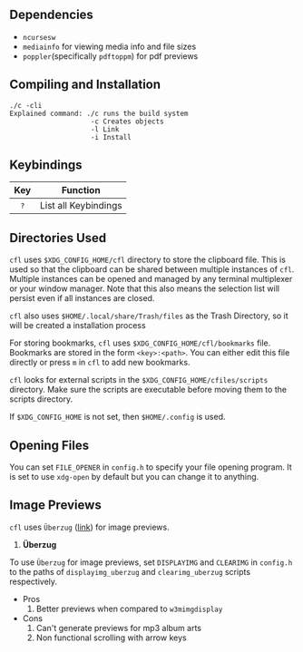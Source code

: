 
## Dependencies
- `ncursesw`
- `mediainfo` for viewing media info and file sizes
- `poppler`(specifically `pdftoppm`) for pdf previews

## Compiling and Installation

    
    ./c -cli  
    Explained command: ./c runs the build system
                        -c Creates objects
                        -l Link 
                        -i Install

## Keybindings
| Key | Function |
|:---:| --- |
| <kbd> ? </kbd> | List all Keybindings |

## Directories Used
`cfl` uses `$XDG_CONFIG_HOME/cfl` directory to store the clipboard file. This is used so that the clipboard
can be shared between multiple instances of `cfl`. 
Multiple instances can be opened and managed by any terminal multiplexer or your window manager.
Note that this also means the selection list will persist even if all instances are closed.

`cfl` also uses `$HOME/.local/share/Trash/files` as the Trash Directory, so it will be created a installation process

For storing bookmarks, `cfl` uses `$XDG_CONFIG_HOME/cfl/bookmarks` file. Bookmarks are stored in the form `<key>:<path>`. You can either edit this file directly
or press `m` in `cfl` to add new bookmarks.

`cfl` looks for external scripts in the `$XDG_CONFIG_HOME/cfiles/scripts` directory. Make sure the scripts are executable before moving them to the scripts directory.

If `$XDG_CONFIG_HOME` is not set, then `$HOME/.config` is used.

## Opening Files
You can set `FILE_OPENER` in `config.h` to specify your file opening program. It is set to use `xdg-open` by default but you can change it to anything.

## Image Previews
`cfl` uses `Überzug` ([link](https://github.com/seebye/ueberzug)) for image previews.

1. **Überzug**

To use `Überzug` for image previews, set `DISPLAYIMG` and `CLEARIMG` in `config.h` to the paths of `displayimg_uberzug` and `clearimg_uberzug` scripts respectively.
  * Pros
    1. Better previews when compared to `w3mimgdisplay`
  * Cons
    1. Can't generate previews for mp3 album arts
    2. Non functional scrolling with arrow keys

